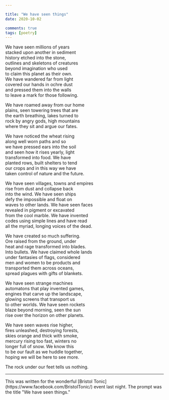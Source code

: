 ```yaml
---

title: "We have seen things"
date: 2020-10-02

comments: true
tags: [poetry]
---
```

We have seen millions of years  
stacked upon another in sediment  
history etched into the stone,   
outlines and skeletons of creatures  
beyond imagination who used  
to claim this planet as their own.  
We have wandered far from light  
covered our hands in ochre dust  
and pressed them into the walls  
to leave a mark for those following.  

We have roamed away from our home   
plains, seen towering trees that are  
the earth breathing, lakes turned to  
rock by angry gods, high mountains  
where they sit and argue our fates.  

We have noticed the wheat rising  
along well worn paths and so  
we have pressed ears into the soil  
and seen how it rises yearly, light  
transformed into food. We have  
planted rows, built shelters to tend  
our crops and in this way we have  
taken control of nature and the future.  

We have seen villages, towns and empires  
rise from dust and collapse back  
into the wind. We have seen ships  
defy the impossible and float on   
waves to other lands. We have seen faces  
revealed in pigment or excavated  
from the cool marble. We have invented  
codes using simple lines and have read  
all the myriad, longing voices of the dead.  

We have created so much suffering.  
Ore raised from the ground, under   
heat and rage transformed into blades.  
Into bullets. We have claimed whole lands  
under fantasies of flags, considered  
men and women to be products and   
transported them across oceans,   
spread plagues with gifts of blankets.  

We have seen strange machines  
automatons that play invented games,  
engines that carve up the landscape,  
glowing screens that transport us   
to other worlds. We have seen rockets  
blaze beyond morning, seen the sun  
rise over the horizon on other planets.  

We have seen waves rise higher,  
fires unleashed, destroying forests,  
skies orange and thick with smoke,  
mercury rising too fast, winters no   
longer full of snow. We know this  
to be our fault as we huddle together,  
hoping we will be here to see more.  

The rock under our feet tells us nothing.
<hr />
This was written for the wonderful [Bristol Tonic](https://www.facebook.com/BristolTonic/) event last night. The prompt was the title "We have seen things."
